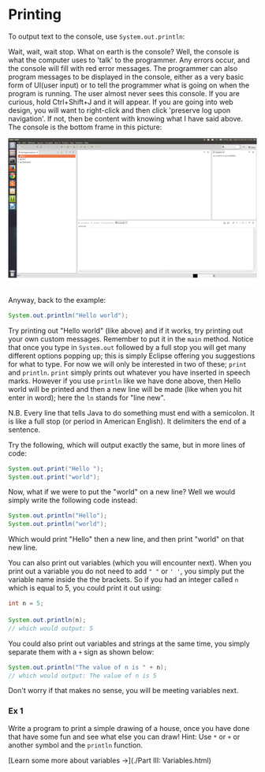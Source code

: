 Printing
===

To output text to the console, use `System.out.println`:

Wait, wait, wait stop. What on earth is the console? Well, the console is what the computer uses to 'talk' to the programmer. Any errors occur, and the console will fill with red error messages. The programmer can also program messages to be displayed in the console, either as a very basic form of UI(user input) or to tell the programmer what is going on when the program is running. The user almost never sees this console. If you are curious, hold Ctrl+Shift+J and it will appear. If you are going into web design, you will want to right-click and then click 'preserve log upon navigation'. If not, then be content with knowing what I have said above. The console is the bottom frame in this picture:

![Eclipse interface](../../Images/Chapter-I/Introduction/Opening_eclipse.png)

Anyway, back to the example:

```java
System.out.println("Hello world");
```

Try printing out "Hello world" (like above) and if it works, try printing out your own custom messages. Remember to put it in the `main` method. Notice that once you type in `System.out` followed by a full stop you will get many different options popping up; this is simply Eclipse offering you suggestions for what to type. For now we will only be interested in two of these; `print` and `println`.  `print` simply prints out whatever you have inserted in speech marks. However if you use `println` like we have done above, then Hello world will be printed and then a new line will be made (like when you hit enter in word); here the `ln` stands for "line new".

N.B. Every line that tells Java to do something must end with a semicolon. It is like a full stop (or period in American English). It delimiters the end of a sentence. 

Try the following, which will output exactly the same, but in more lines of code:

```java
System.out.print("Hello ");
System.out.print("world");
```

Now, what if we were to put the "world" on a new line?  Well we would simply write the following code instead:

```java
System.out.println("Hello");
System.out.println("world");
``` 
 
Which would print "Hello" then a new line, and then print "world" on that new line.

You can also print out variables (which you will encounter next). When you print out a variable you do not need to add `" "` or `' '`, you simply put the variable name inside the the brackets.  So if you had an integer called `n` which is equal to 5, you could print it out using:

```java
int n = 5;

System.out.println(n);
// which would output: 5
```

You could also print out variables and strings at the same time, you simply separate them with a `+` sign as shown below:

```java
System.out.println("The value of n is " + n);
// which would output: The value of n is 5
```

Don't worry if that makes no sense, you will be meeting variables next.

### Ex 1
Write a program to print a simple drawing of a house, once you have done that have some fun and see what else you can draw!
Hint: Use `*` or `+` or another symbol and the `println` function.

[Learn some more about variables &rarr;](./Part III: Variables.html)
